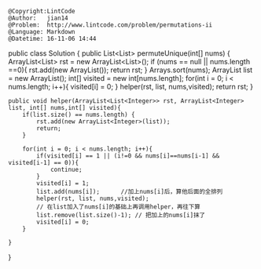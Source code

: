 ```
@Copyright:LintCode
@Author:   jian14
@Problem:  http://www.lintcode.com/problem/permutations-ii
@Language: Markdown
@Datetime: 16-11-06 14:44
```


public class Solution {
  public List<List<Integer>> permuteUnique(int[] nums) {
				ArrayList<List<Integer>> rst = new   ArrayList<List<Integer>>();
         if (nums == null || nums.length ==0){
              rst.add(new ArrayList<Integer>());
             return rst;
         }
         Arrays.sort(nums);
         ArrayList<Integer> list = new ArrayList<Integer>();
         int[] visited = new int[nums.length];
         for(int i = 0; i < nums.length; i++){
             visited[i] = 0;
         }
         helper(rst, list, nums,visited);
         return rst;
    }
    
    public void helper(ArrayList<List<Integer>> rst, ArrayList<Integer> list, int[] nums,int[] visited){
        if(list.size() == nums.length) {
            rst.add(new ArrayList<Integer>(list));
            return;
        }
        
        for(int i = 0; i < nums.length; i++){
            if(visited[i] == 1 || (i!=0 && nums[i]==nums[i-1] && visited[i-1] == 0)){
                continue;
            }
            visited[i] = 1;
            list.add(nums[i]);      //加上nums[i]后，算他后面的全排列
            helper(rst, list, nums,visited);
            // 在list加入了nums[i]的基础上再调用helper，再往下算
            list.remove(list.size()-1); // 把加上的nums[i]抹了
            visited[i] = 0;
        }
        
    }
}